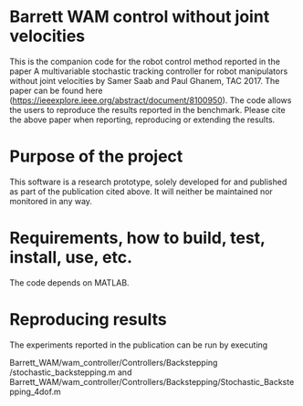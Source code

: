 # Barrett WAM control without joint velocities
This is the companion code for the robot control method reported in the paper A multivariable stochastic tracking controller for robot manipulators without joint velocities by Samer Saab and Paul Ghanem, TAC 2017. The paper can be found here (https://ieeexplore.ieee.org/abstract/document/8100950). The code allows the users to reproduce the results reported in the benchmark. Please cite the above paper when reporting, reproducing or extending the results.
# Purpose of the project
This software is a research prototype, solely developed for and published as part of the publication cited above. It will neither be maintained nor monitored in any way.
# Requirements, how to build, test, install, use, etc.
The code depends on MATLAB.
# Reproducing results
The experiments reported in the publication can be run by executing 

Barrett_WAM/wam_controller/Controllers/Backstepping
/stochastic_backstepping.m and 
Barrett_WAM/wam_controller/Controllers/Backstepping/Stochastic_Backstepping_4dof.m
